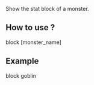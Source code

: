 Show the stat block of a monster.

## How to use ?

block [monster_name]


## Example

block goblin

